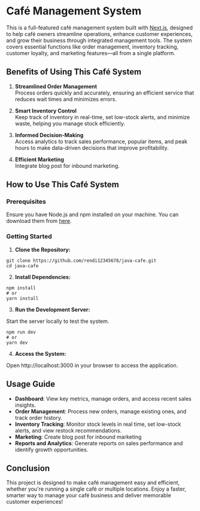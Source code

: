 # Café Management System

This is a full-featured café management system built with [Next.js](https://nextjs.org/), designed to help café owners streamline operations, enhance customer experiences, and grow their business through integrated management tools. The system covers essential functions like order management, inventory tracking, customer loyalty, and marketing features—all from a single platform.

## Benefits of Using This Café System

1. **Streamlined Order Management**  
   Process orders quickly and accurately, ensuring an efficient service that reduces wait times and minimizes errors.

2. **Smart Inventory Control**  
   Keep track of inventory in real-time, set low-stock alerts, and minimize waste, helping you manage stock efficiently.

3. **Informed Decision-Making**  
   Access analytics to track sales performance, popular items, and peak hours to make data-driven decisions that improve profitability.

4. **Efficient Marketing**  
   Integrate blog post for inbound marketing.

## How to Use This Café System

### Prerequisites
Ensure you have Node.js and npm installed on your machine. You can download them from [here](https://nodejs.org/).

### Getting Started

1. **Clone the Repository:**

``` 
git clone https://github.com/rendi12345678/java-cafe.git
cd java-cafe
```

2. **Install Dependencies:**

```
npm install
# or
yarn install
```

3. **Run the Development Server:**

Start the server locally to test the system.

```
npm run dev
# or
yarn dev
```

4. **Access the System:**

Open http://localhost:3000 in your browser to access the application.

## Usage Guide

-  **Dashboard**: View key metrics, manage orders, and access recent sales insights.
-  **Order Management**: Process new orders, manage existing ones, and track order history.
-  **Inventory Tracking**: Monitor stock levels in real time, set low-stock alerts, and view restock recommendations.
-  **Marketing**: Create blog post for inbound marketing
- **Reports and Analytics**: Generate reports on sales performance and identify growth opportunities.

## Conclusion

This project is designed to make café management easy and efficient, whether you're running a single café or multiple locations. Enjoy a faster, smarter way to manage your café business and deliver memorable customer experiences!

